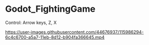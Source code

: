 # Godot_FightingGame

Control: Arrow keys, Z, X

https://user-images.githubusercontent.com/44676937/115986294-6c4c6700-a5a7-11eb-8d12-b904fa366645.mp4
